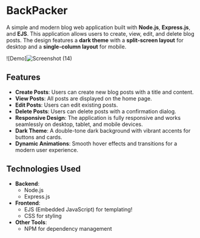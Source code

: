 # BackPacker

A simple and modern blog web application built with **Node.js**, **Express.js**, and **EJS**. This application allows users to create, view, edit, and delete blog posts. The design features a **dark theme** with a **split-screen layout** for desktop and a **single-column layout** for mobile.

![Demo]![Screenshot (14)](https://github.com/user-attachments/assets/0cd90248-05ca-4ced-a808-ffef6c929220)

## Features

- **Create Posts**: Users can create new blog posts with a title and content.
- **View Posts**: All posts are displayed on the home page.
- **Edit Posts**: Users can edit existing posts.
- **Delete Posts**: Users can delete posts with a confirmation dialog.
- **Responsive Design**: The application is fully responsive and works seamlessly on desktop, tablet, and mobile devices.
- **Dark Theme**: A double-tone dark background with vibrant accents for buttons and cards.
- **Dynamic Animations**: Smooth hover effects and transitions for a modern user experience.

## Technologies Used

- **Backend**:
  - Node.js
  - Express.js
- **Frontend**:
  - EJS (Embedded JavaScript) for templating!
  - CSS for styling
- **Other Tools**:
  - NPM for dependency management


